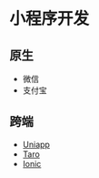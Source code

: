 # 小程序开发

## 原生

* 微信
* 支付宝

## 跨端

* [Uniapp](https://uniapp.dcloud.io/)
* [Taro](https://taro-docs.jd.com/taro/docs)
* [Ionic](https://ionicframework.com/)